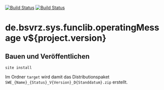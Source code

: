 [![Build Status](https://travis-ci.org/datenverteiler/de.bsvrz.sys.funclib.operatingMessage.svg?branch=develop)](https://travis-ci.org/datenverteiler/de.bsvrz.sys.funclib.operatingMessage)
[![Build Status](https://api.bintray.com/packages/datenverteiler/maven/de.bsvrz.sys.funclib.operatingMessage/images/download.svg)](https://bintray.com/datenverteiler/maven/de.bsvrz.sys.funclib.operatingMessage)

de.bsvrz.sys.funclib.operatingMessage v${project.version}
============================================


Bauen und Veröffentlichen
-------------------------

    site install

Im Ordner `target` wird damit das Distributionspaket
`SWE_{Name}_{Status}_V{Version}_D{Standdatum}.zip` erstellt.
